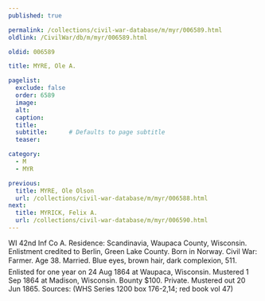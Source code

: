```yaml
---
published: true

permalink: /collections/civil-war-database/m/myr/006589.html
oldlink: /CivilWar/db/m/myr/006589.html

oldid: 006589

title: MYRE, Ole A.

pagelist:
  exclude: false
  order: 6589
  image: 
  alt:
  caption:
  title:
  subtitle:      # Defaults to page subtitle
  teaser:

category: 
  - M 
  - MYR

previous:
  title: MYRE, Ole Olson
  url: /collections/civil-war-database/m/myr/006588.html  
next:
  title: MYRICK, Felix A.
  url: /collections/civil-war-database/m/myr/006590.html   
---
```

WI 42nd Inf Co A. Residence: Scandinavia, Waupaca County, Wisconsin. Enlistment credited to Berlin, Green Lake County. Born in Norway. Civil War: Farmer. Age 38. Married. Blue eyes, brown hair, dark complexion, 5&#146;11&#148;. Enlisted for one year on 24 Aug 1864 at Waupaca, Wisconsin. Mustered 1 Sep 1864 at Madison, Wisconsin. Bounty $100. Private. Mustered out 20 Jun 1865. Sources: (WHS Series 1200 box 176-2,14; red book vol 47)